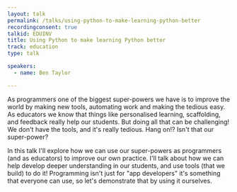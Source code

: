 ```yaml
---
layout: talk
permalink: /talks/using-python-to-make-learning-python-better
recordingconsent: true
talkid: EDUINV
title: Using Python to make learning Python better
track: education
type: talk

speakers:
  - name: Ben Taylor

---
```

As programmers one of the biggest super-powers we have is to improve the world by making new tools, automating work and making the tedious easy. As educators we know that things like personalised learning, scaffolding, and feedback really help our students. But doing all that can be challenging! We don't have the tools, and it's really tedious. Hang on!? Isn't that our super-power?

In this talk I'll explore how we can use our super-powers as programmers (and as educators) to improve our own practice. I'll talk about how we can help develop deeper understanding in our students, and use tools (that we build) to do it! Programming isn't just for "app developers" it's something that everyone can use, so let's demonstrate that by using it ourselves.
